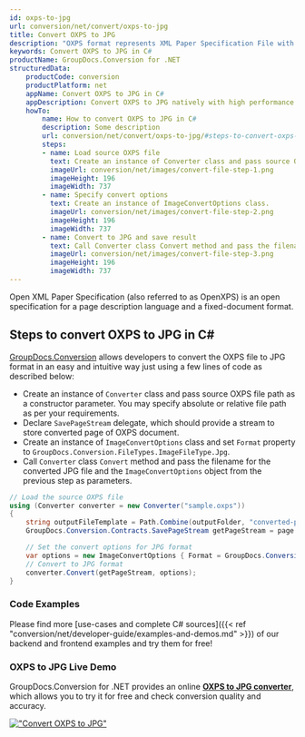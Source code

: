 ```yaml
---
id: oxps-to-jpg
url: conversion/net/convert/oxps-to-jpg
title: Convert OXPS to JPG
description: "OXPS format represents XML Paper Specification File with .oxps extension. Learn how to convert OXPS to JPG file programmatically in C# language using GroupDocs.Conversion for .NET library."
keywords: Convert OXPS to JPG in C#
productName: GroupDocs.Conversion for .NET
structuredData:
    productCode: conversion
    productPlatform: net
    appName: Convert OXPS to JPG in C#
    appDescription: Convert OXPS to JPG natively with high performance using C# language and server side GroupDocs.Conversion for .NET APIs, without the use of any software like Microsoft or Open Office.
    howTo:
        name: How to convert OXPS to JPG in C# 
        description: Some description
        url: conversion/net/convert/oxps-to-jpg/#steps-to-convert-oxps-to-jpg-in-c
        steps:
        - name: Load source OXPS file 
          text: Create an instance of Converter class and pass source OXPS file path as a constructor parameter. You may specify absolute or relative file path as per your requirements. 
          imageUrl: conversion/net/images/convert-file-step-1.png
          imageHeight: 196
          imageWidth: 737
        - name: Specify convert options 
          text: Create an instance of ImageConvertOptions class.
          imageUrl: conversion/net/images/convert-file-step-2.png
          imageHeight: 196
          imageWidth: 737
        - name: Convert to JPG and save result 
          text: Call Converter class Convert method and pass the filename for the converted HTML file and the ImageConvertOptions object from the previous step as parameters.
          imageUrl: conversion/net/images/convert-file-step-3.png
          imageHeight: 196
          imageWidth: 737
---
```


Open XML Paper Specification (also referred to as OpenXPS) is an open specification for a page description language and a fixed-document format.

## Steps to convert OXPS to JPG in C#

[GroupDocs.Conversion](https://products.groupdocs.com/conversion/net) allows developers to convert the OXPS file to JPG format in an easy and intuitive way just using a few lines of code as described below:

* Create an instance of `Converter` class and pass source OXPS file path as a constructor parameter. You may specify absolute or relative file path as per your requirements. 
* Declare `SavePageStream` delegate, which should provide a stream to store converted page of OXPS document.
* Create an instance of `ImageConvertOptions` class and set `Format` property to `GroupDocs.Conversion.FileTypes.ImageFileType.Jpg`.
* Call `Converter` class `Convert` method and pass the filename for the converted JPG file and the `ImageConvertOptions` object from the previous step as parameters.

```csharp
// Load the source OXPS file
using (Converter converter = new Converter("sample.oxps"))
{
    string outputFileTemplate = Path.Combine(outputFolder, "converted-page-{0}.jpg");
    GroupDocs.Conversion.Contracts.SavePageStream getPageStream = page => new FileStream(string.Format(outputFileTemplate, page), FileMode.Create);

    // Set the convert options for JPG format
    var options = new ImageConvertOptions { Format = GroupDocs.Conversion.FileTypes.ImageFileType.Jpg };   
    // Convert to JPG format
    converter.Convert(getPageStream, options);
}
```

### Code Examples

Please find more [use-cases and complete C# sources]({{< ref "conversion/net/developer-guide/examples-and-demos.md" >}}) of our backend and frontend examples and try them for free!

### OXPS to JPG Live Demo

GroupDocs.Conversion for .NET provides an online [**OXPS to JPG converter**](https://products.groupdocs.app/conversion/oxps-to-jpg), which allows you to try it for free and check conversion quality and accuracy.

[!["Convert OXPS to JPG"](conversion/net/images/convert-to-jpg/convert-oxps-to-jpg.png)](https://products.groupdocs.app/conversion/oxps-to-jpg)